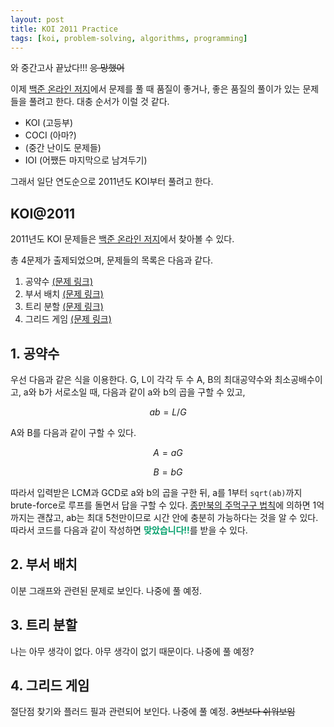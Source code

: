 ```yaml
---
layout: post
title: KOI 2011 Practice
tags: [koi, problem-solving, algorithms, programming]
---
```


와 중간고사 끝났다!!! <strike>응 망했어</strike>

이제 [백준 온라인 저지](https://www.acmicpc.net)에서 문제를 풀 때 품질이 좋거나, 좋은 품질의 풀이가 있는 문제들을 풀려고 한다. 대충 순서가 이럴 것 같다.

- KOI (고등부)
- COCI (아마?)
- (중간 난이도 문제들)
- IOI (어쨌든 마지막으로 남겨두기)

그래서 일단 연도순으로 2011년도 KOI부터 풀려고 한다.

## KOI@2011

2011년도 KOI 문제들은 [백준 온라인 저지](https://www.acmicpc.net/category/detail/336)에서 찾아볼 수 있다.

총 4문제가 출제되었으며, 문제들의 목록은 다음과 같다.

1. 공약수 [(문제 링크)](https://www.acmicpc.net/problem/2436)
2. 부서 배치 [(문제 링크)](https://www.acmicpc.net/problem/2453)
3. 트리 분할 [(문제 링크)](https://www.acmicpc.net/problem/2454)
4. 그리드 게임 [(문제 링크)](https://www.acmicpc.net/problem/2452)

## 1. 공약수

우선 다음과 같은 식을 이용한다. G, L이 각각 두 수 A, B의 최대공약수와 최소공배수이고, a와 b가 서로소일 때, 다음과 같이 a와 b의 곱을 구할 수 있고,

$$
ab = L / G
$$

A와 B를 다음과 같이 구할 수 있다.

$$
A = aG
$$

$$
B = bG
$$

따라서 입력받은 LCM과 GCD로 a와 b의 곱을 구한 뒤, a를 1부터 `sqrt(ab)`까지 brute-force로 루프를 돌면서 답을 구할 수 있다. [종만북의 주먹구구 법칙](https://book.algospot.com/estimation.html)에 의하면 1억까지는 괜찮고, ab는 최대 5천만이므로 시간 안에 충분히 가능하다는 것을 알 수 있다. 따라서 코드를 다음과 같이 작성하면 <strong style="color: #009F6B;">맞았습니다!!</strong>를 받을 수 있다.

## 2. 부서 배치

이분 그래프와 관련된 문제로 보인다. 나중에 풀 예정.

## 3. 트리 분할

나는 아무 생각이 없다. 아무 생각이 없기 때문이다. 나중에 풀 예정?

## 4. 그리드 게임

절단점 찾기와 플러드 필과 관련되어 보인다. 나중에 풀 예정. <strike>3번보다 쉬워보임</strike>
